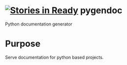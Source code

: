 [![Stories in Ready](https://badge.waffle.io/HikkeKun/pygendoc.png?label=ready&title=Ready)](https://waffle.io/HikkeKun/pygendoc)
pygendoc
========

Python documentation generator

Purpose
===
Serve documentation for python based projects.
